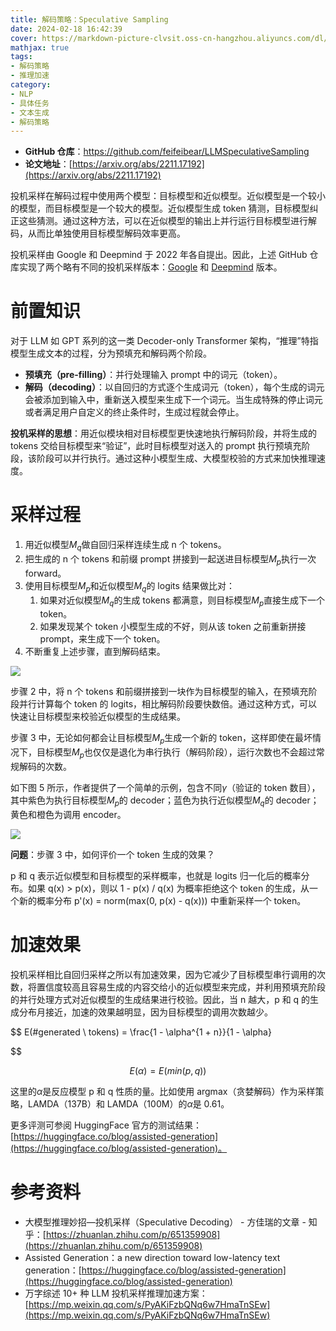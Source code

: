 ```yaml
---
title: 解码策略：Speculative Sampling
date: 2024-02-18 16:42:39
cover: https://markdown-picture-clvsit.oss-cn-hangzhou.aliyuncs.com/dl/generation/Speculative%20Sampling/Figure%201.png
mathjax: true
tags:
- 解码策略
- 推理加速
category:
- NLP
- 具体任务
- 文本生成
- 解码策略
---
```


- **GitHub 仓库**：https://github.com/feifeibear/LLMSpeculativeSampling
- **论文地址**：[https://arxiv.org/abs/2211.17192](https://arxiv.org/abs/2211.17192)

投机采样在解码过程中使用两个模型：目标模型和近似模型。近似模型是一个较小的模型，而目标模型是一个较大的模型。近似模型生成 token 猜测，目标模型纠正这些猜测。通过这种方法，可以在近似模型的输出上并行运行目标模型进行解码，从而比单独使用目标模型解码效率更高。

投机采样由 Google 和 Deepmind 于 2022 年各自提出。因此，上述 GitHub 仓库实现了两个略有不同的投机采样版本：[Google](https://arxiv.org/abs/2211.17192) 和 [Deepmind](https://arxiv.org/abs/2302.01318) 版本。

# 前置知识

对于 LLM 如 GPT 系列的这一类 Decoder-only Transformer 架构，“推理”特指模型生成文本的过程，分为预填充和解码两个阶段。

- **预填充（pre-filling）**：并行处理输入 prompt 中的词元（token）。
- **解码（decoding）**：以自回归的方式逐个生成词元（token），每个生成的词元会被添加到输入中，重新送入模型来生成下一个词元。当生成特殊的停止词元或者满足用户自定义的终止条件时，生成过程就会停止。

**投机采样的思想**：用近似模块相对目标模型更快速地执行解码阶段，并将生成的 tokens 交给目标模型来“验证”，此时目标模型对送入的 prompt 执行预填充阶段，该阶段可以并行执行。通过这种小模型生成、大模型校验的方式来加快推理速度。

# 采样过程

1. 用近似模型$M_q$做自回归采样连续生成 n 个 tokens。
2. 把生成的 n 个 tokens 和前缀 prompt 拼接到一起送进目标模型$M_p$执行一次 forward。
3. 使用目标模型$M_p$和近似模型$M_q$的 logits 结果做比对：
    1. 如果对近似模型$M_q$的生成 tokens 都满意，则目标模型$M_p$直接生成下一个 token。
    2. 如果发现某个 token 小模型生成的不好，则从该 token 之前重新拼接 prompt，来生成下一个 token。
4. 不断重复上述步骤，直到解码结束。

![](https://markdown-picture-clvsit.oss-cn-hangzhou.aliyuncs.com/dl/generation/Speculative%20Sampling/Figure%201.png)

步骤 2 中，将 n 个 tokens 和前缀拼接到一块作为目标模型的输入，在预填充阶段并行计算每个 token 的 logits，相比解码阶段要快数倍。通过这种方式，可以快速让目标模型来校验近似模型的生成结果。

步骤 3 中，无论如何都会让目标模型$M_p$生成一个新的 token，这样即使在最坏情况下，目标模型$M_p$也仅仅是退化为串行执行（解码阶段），运行次数也不会超过常规解码的次数。

如下图 5 所示，作者提供了一个简单的示例，包含不同$\gamma$（验证的 token 数目），其中紫色为执行目标模型$M_p$的 decoder；蓝色为执行近似模型$M_q$的 decoder；黄色和橙色为调用 encoder。

![](https://markdown-picture-clvsit.oss-cn-hangzhou.aliyuncs.com/dl/generation/Speculative%20Sampling/Figure%205.png)

**问题**：步骤 3 中，如何评价一个 token 生成的效果？

p 和 q 表示近似模型和目标模型的采样概率，也就是 logits 归一化后的概率分布。如果 q(x) > p(x)，则以 1 - p(x) / q(x) 为概率拒绝这个 token 的生成，从一个新的概率分布 p'(x) = norm(max(0, p(x) - q(x))) 中重新采样一个 token。

# 加速效果

投机采样相比自回归采样之所以有加速效果，因为它减少了目标模型串行调用的次数，将置信度较高且容易生成的内容交给小的近似模型来完成，并利用预填充阶段的并行处理方式对近似模型的生成结果进行校验。因此，当 n 越大，p 和 q 的生成分布月接近，加速的效果越明显，因为目标模型的调用次数越少。

$$
E(\#generated \ tokens) = \frac{1 - \alpha^{1 + n}}{1 - \alpha}

$$

$$
E(\alpha)  = E(min(p, q))
$$

这里的$\alpha$是反应模型 p 和 q 性质的量。比如使用 argmax（贪婪解码）作为采样策略，LAMDA（137B）和 LAMDA（100M）的$\alpha$是 0.61。

更多评测可参阅 HuggingFace 官方的测试结果：[https://huggingface.co/blog/assisted-generation](https://huggingface.co/blog/assisted-generation)。

# 参考资料

- 大模型推理妙招—投机采样（Speculative Decoding） - 方佳瑞的文章 - 知乎：[https://zhuanlan.zhihu.com/p/651359908](https://zhuanlan.zhihu.com/p/651359908)
- Assisted Generation：a new direction toward low-latency text generation：[https://huggingface.co/blog/assisted-generation](https://huggingface.co/blog/assisted-generation)
- 万字综述 10+ 种 LLM 投机采样推理加速方案：[https://mp.weixin.qq.com/s/PyAKiFzbQNq6w7HmaTnSEw](https://mp.weixin.qq.com/s/PyAKiFzbQNq6w7HmaTnSEw)